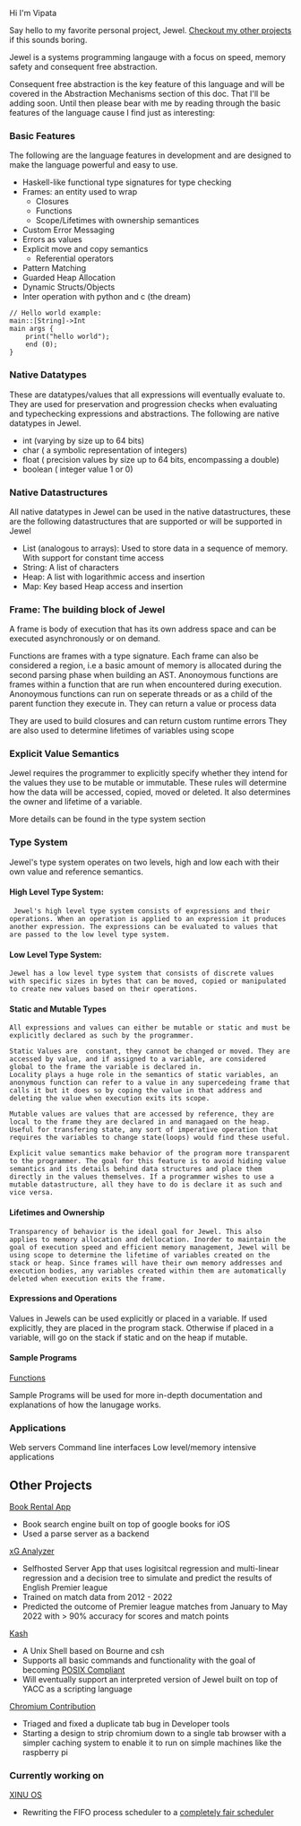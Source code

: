 Hi I'm Vipata

Say hello to my favorite personal project, Jewel. [Checkout my other projects](#other-projects) if this sounds boring.

Jewel is a systems programming langauge with a focus on speed, memory safety and consequent free abstraction.

Consequent free abstraction is the key feature of this language and will be covered in the Abstraction Mechanisms section of this doc. That I'll be adding soon.
Until then please bear with me by reading through the basic features of the language cause I find just as interesting:

### Basic Features

The following are the language features in development and are designed to make the language powerful and easy to use.
- Haskell-like functional type signatures for type checking
-  Frames: an entity used to wrap 
    -  Closures
    -  Functions
    -  Scope/Lifetimes with ownership semantices 
- Custom Error Messaging
- Errors as values
- Explicit move and copy semantics
    - Referential operators
- Pattern Matching
- Guarded Heap Allocation
- Dynamic Structs/Objects
- Inter operation with python and c (the dream)

```
// Hello world example:
main::[String]->Int
main args {
    print("hello world");
    end (0);
}

```

### Native Datatypes
These are datatypes/values that all expressions will eventually evaluate to. 
They are used for preservation and progression checks when evaluating and typechecking expressions and abstractions.
The following are native datatypes in Jewel.
- int (varying by size up to 64 bits)
- char ( a symbolic representation of integers)
- float ( precision values by size up to 64 bits, encompassing a double)
- boolean ( integer value 1 or 0) 


### Native Datastructures
All native datatypes in Jewel can be used in the native datastructures, these are the following datastructures that are supported or will be supported in Jewel
- List (analogous to arrays): Used to store data in a sequence of memory. With support for constant time access
- String: A list of characters
- Heap: A list with logarithmic access and insertion
- Map: Key based Heap access and insertion

### Frame: The building block of Jewel 
A frame is body of execution that has its own address space and can be executed asynchronously or on demand.

Functions are frames with a type signature. Each frame can also be considered a region, i.e a basic amount of memory is allocated during the second parsing phase when building an AST.
Anonoymous functions are frames within a function that are run when encountered during execution. Anonoymous functions can run on seperate threads or as a child of the parent function they execute in. They can return a value or process data

They are used to build closures and can return custom runtime errors
They are also used to determine lifetimes of variables using scope

### Explicit Value Semantics
Jewel requires the programmer to explicitly specify whether they intend for the values they use to be mutable or immutable. These rules will determine how the data will be accessed, copied, moved or deleted. It also determines the owner and lifetime of a variable.

More details can be found in the type system section 

### Type System

Jewel's type system operates on two levels, high and low each with their own value and reference semantics. 


#### High Level Type System:
     Jewel's high level type system consists of expressions and their operations. When an operation is applied to an expression it produces another expression. The expressions can be evaluated to values that are passed to the low level type system.
     
#### Low Level Type System:
    Jewel has a low level type system that consists of discrete values with specific sizes in bytes that can be moved, copied or manipulated to create new values based on their operations.
    
#### Static and Mutable Types
    All expressions and values can either be mutable or static and must be explicitly declared as such by the programmer.
    
    Static Values are  constant, they cannot be changed or moved. They are accessed by value, and if assigned to a variable, are considered global to the frame the variable is declared in. 
    Locality plays a huge role in the semantics of static variables, an anonymous function can refer to a value in any supercedeing frame that calls it but it does so by coping the value in that address and deleting the value when execution exits its scope.
    
    Mutable values are values that are accessed by reference, they are local to the frame they are declared in and managaed on the heap. Useful for transfering state, any sort of imperative operation that requires the variables to change state(loops) would find these useful. 
    
    Explicit value semantics make behavior of the program more transparent to the programmer. The goal for this feature is to avoid hiding value semantics and its details behind data structures and place them directly in the values themselves. If a programmer wishes to use a mutable datastructure, all they have to do is declare it as such and vice versa. 

#### Lifetimes and Ownership
    Transparency of behavior is the ideal goal for Jewel. This also applies to memory allocation and dellocation. Inorder to maintain the goal of execution speed and efficient memory management, Jewel will be using scope to determine the lifetime of variables created on the stack or heap. Since frames will have their own memory addresses and execution bodies, any variables created within them are automatically deleted when execution exits the frame.  
    
#### Expressions and Operations

Values in Jewels can be used explicitly or placed in a variable.
If used explicitly, they are placed in the program stack. Otherwise if placed in a variable, will go on the stack if static and on the heap if mutable. 

#### Sample Programs
[Functions](functions.md)

Sample Programs will be used for more in-depth documentation and explanations of how the lanugage works.


### Applications

Web servers
Command line interfaces
Low level/memory intensive applications



## Other Projects
[Book Rental App](https://github.com/elielvipata/BookRentalApp)
- Book search engine built on top of google books for iOS
- Used a parse server as a backend

[xG Analyzer](https://github.com/CS407Team/xGAnalyzer)
- Selfhosted Server App that uses logisitcal regression and multi-linear regression and a decision tree to simulate and predict the results of English Premier league 
- Trained on match data from 2012 - 2022
- Predicted the outcome of Premier league matches from January to May 2022 with > 90% accuracy for scores and match points

[Kash](https://github.com/elielvipata/kash_public.git)
- A Unix Shell based on Bourne and csh
- Supports all basic commands and functionality with the goal of becoming [POSIX Compliant](https://posix.opengroup.org)
- Will eventually support an interpreted version of Jewel built on top of YACC as a scripting language

[Chromium Contribution](https://www.chromium.org/Home/)
- Triaged and fixed a duplicate tab bug in Developer tools
- Starting a design to strip chromium down to a single tab browser with a simpler caching system to enable it to run on simple machines like the raspberry pi

### Currently working on
[XINU OS](https://xinu.cs.purdue.edu)
- Rewriting the FIFO process scheduler to a [completely fair scheduler](https://developer.ibm.com/tutorials/l-completely-fair-scheduler/)







